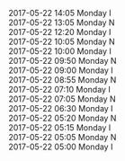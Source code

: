 2017-05-22 14:05 Monday  I  
2017-05-22 13:05 Monday  N  
2017-05-22 12:20 Monday  I  
2017-05-22 10:05 Monday  N  
2017-05-22 10:00 Monday  I  
2017-05-22 09:50 Monday  N  
2017-05-22 09:00 Monday  I  
2017-05-22 08:55 Monday  N  
2017-05-22 07:10 Monday  I  
2017-05-22 07:05 Monday  N  
2017-05-22 06:30 Monday  I  
2017-05-22 05:20 Monday  N  
2017-05-22 05:15 Monday  I  
2017-05-22 05:05 Monday  N  
2017-05-22 05:00 Monday  I  
